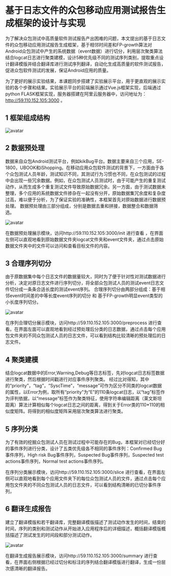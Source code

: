 # 基于日志文件的众包移动应用测试报告生成框架的设计与实现
为了解决众包测试中高质量软件测试报告产出困难的问题，本文提出的基于日志文件的众包移动应用测试报告生成框架，基于相邻时间差和FP-growth算法对Android众包测试中产生的系统数据（event数据）进行切分，利用层次聚类算法结合logcat日志进行聚类建模，设计5种优先级不同的测试序列类别，提取重点设计翻译模版并结合翻译库进行测试序列翻译，自动化生成高质量的软件测试报告，促进众包软件测试的发展，保证Android应用的质量。

为了更好的展示实验结果，本课题同步搭建了实验展示平台，用于更直观的展示实验的各个步骤和结果。实验展示平台的前端展示通过Vue.js框架实现，后端通过python FLASK框架实现，服务器搭建在阿里云服务器中，访问地址为：http://59.110.152.105:3000 。

## 1 框架组成结构

![avatar](http://59.110.152.105/S-CAT-img/S-CAT-thestruct.png)

## 2 数据预处理
数据来自众包Android测试平台，例如kikBug平台。数据主要来自三个应用，SE-1800，UBOOK和iShopping。在移动应用众包软件测试的背景下，一方面由于各个众包测试人员年龄，测试知识不同，其测试行为习惯也不同，在众包测试的过程中会出现一些冗余数据。例如，在众包测试人员测试时，由于可能产生的重复测试动作，从而生成多个重复测试文件导致原始数据冗余。另一方面，由于测试数据未整理，多个应用的系统数据文件掺杂在一起没有分开，原始数据集冗余度和复杂度过高，难以便于分析，为了保证实验的准确性，本框架首先对原始数据进行数据预处理。
数据预处理由三部分组成，分别是数据去重和拼接，数据整合和数据筛选。

![avatar](http://59.110.152.105/S-CAT-img/S-CAT-wash.png)

在数据预处理展示模块，访问http://59.110.152.105:3000/init 进行查看 ，在界面左侧可以直观地看到原始数据文件夹logcat文件夹和event文件夹，通过点击原始数据文件夹中的文件可以访问和查看目标文件的内容。

## 3 合理序列切分
由于原数据集中每个日志文件的数据量较大，同时为了便于针对性对测试数据进行分析，决定对原日志文件进行序列切分，将全部众包测试人员的测试event日志文件切分成一条条合适长度的测试event序列。
合理序列切分由两部分组成：基于相邻event时间差的中等长度event序列的切分 和 基于FP-growth明显event类型的小长度序列切分。

![avatar](http://59.110.152.105/S-CAT-img/S-CAT-slice.png)

在序列合理切分展示模块，访问http://59.110.152.105:3000/preprocess 进行查看。在界面左面可以直观地看到经过预处理后分类的日志数据，通过点击每个应用包文件夹的不同众包测试人员的日志文件，可以看到结构比较清晰的预处理后的日志文件。


## 4 聚类建模
结合logcat数据中的Error,Warning,Debug等日志标签，先对logcat日志标签数据进行聚类，然后根据时间戳进行对应事件序列聚类。
经过比对得知，其中的“priority”，“tag”，“SyscTime”，“message”可作为区分不同类的logcat数据的属性，以Error为例，取所有“priority”为“E”的110条logcat日志，以“tag”标签作为评判依据，以“message”标签作为聚类特征，使用字符串编辑距离（莱文斯坦距离）算法计算相似每个logcat日志之间的距离，得到关于Error类的110*110的相似度矩阵。将得到的相似度矩阵采用层次聚类算法进行聚类。

## 5 序列分类
为了有效的挖掘众包测试人员在测试过程中可能存在的Bug，本框架对已经切分好的事件序列进行分类，设计了五类优先级各不相同的事件序列：Confirmed Bug事件序列，High risk Bug事件序列，Suspected Bug事件序列，Suspected test actions事件序列，Normal test actions事件序列。

在序列分类展示模块，访问http://59.110.152.105:3000/slice  进行查看，在界面左侧可以直观地看到每个应用文件夹下的每位众包测试人员的文件，通过点击每个应用包文件夹的不同众包测试人员的日志文件，可以看到结构清晰的已切分事件序列，

## 6 翻译生成报告
建立了翻译模版和若干翻译库，完整翻译模版描述了测试动作发生的时间，结束的时间，序列的类别和测试动作从开始进入应用程序后的详细描述，概括翻译模版概括描述了测试发生的时间段和部分测试动作。

![avatar](http://59.110.152.105/S-CAT-img/S-CAT-generate.png)

在翻译生成报告展示模块，访问http://59.110.152.105:3000/summary 进行查看，在界面右侧根据已经过切分和标注的序列结合翻译模版进行翻译，生成一份层次感清晰的翻译报告。
